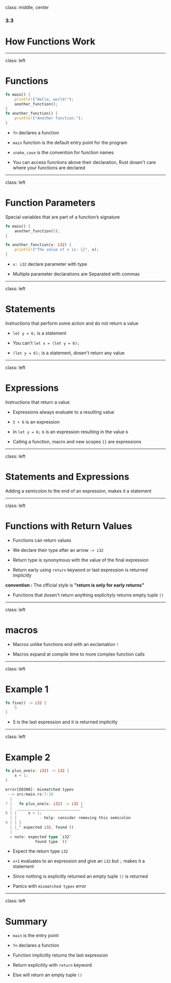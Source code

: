 class: middle, center

### 3.3

# How Functions Work

---

class: left

# Functions

```rust
fn main() {
    println!("Hello, world!");
    another_function();
}
fn another_function() {
    println!("Another function.");
}
```

* `fn` declares a function

* `main` function is the default entry point for the program

* `snake_case` is the convention for function names

* You can access functions above their declaration, Rust dosen't care where your
  functions are declared

---

class: left

# Function Parameters

Special variables that are part of a function’s signature

```rust
fn main() {
    another_function(5);
}

fn another_function(x: i32) {
    println!("The value of x is: {}", x);
}
```

* `x: i32` declare parameter with type

* Multiple parameter declarations are Separated with commas

---

class: left

# Statements

Instructions that perform some action and do not return a value

* `let y = 6;` is a statement

* You can't `let x = (let y = 6);`

* `(let y = 6);` is a statement, dosen't return any value

---

class: left

# Expressions

Instructions that return a value

* Expressions always evaluate to a resulting value

* `5 + 6` is an expression

* In `let y = 6;` `6` is an expression resulting in the value `6`

* Calling a function, macro and new scopes `{}` are expressions

---

class: left

# Statements and Expressions

Adding a semicolon to the end of an expression, makes it a statement

---

class: left

# Functions with Return Values

* Functions can return values

* We declare their type after an arrow `-> i32`

* Return type is synonymous with the value of the final expression

* Return early using `return` keyword or last expression is returned implicitly

**convention :** The official style is **"return is only for early returns"**

* Functions that dosen't return anything explicityly returns empty tuple `()`

---

class: left

# macros

* Macros unlike functions end with an exclamation `!`

* Macros expand at compile time to more complex function calls

---

class: left

# Example 1

```rust
fn five() -> i32 {
    5
}
```

* 5 is the last expression and it is returned implicitly

---

class: left

# Example 2

```rust
fn plus_one(x: i32) -> i32 {
    x + 1;
}
```

```rust
error[E0308]: mismatched types
 --> src/main.rs:7:28
  |
7 |   fn plus_one(x: i32) -> i32 {
  |  ____________________________^
8 | |     x + 1;
  | |          - help: consider removing this semicolon
9 | | }
  | |_^ expected i32, found ()
  |
  = note: expected type `i32`
             found type `()`
```

* Expect the return type `i32`

* `x+1` evaluates to an expression and give an `i32` but `;` makes it a statement

* Since nothing is explicitly returned an empty tuple `()` is returned

* Panics with `mismatched types` error

---

class: left

# Summary

* `main` is the entry point

* `fn` declares a function

* Function implicitly returns the last expression

* Return explicitily with `return` keyword

* Else will return an empty tuple `()`
